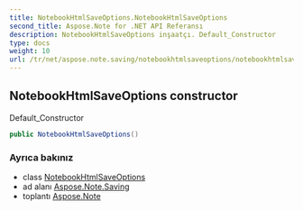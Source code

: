 ```yaml
---
title: NotebookHtmlSaveOptions.NotebookHtmlSaveOptions
second_title: Aspose.Note for .NET API Referansı
description: NotebookHtmlSaveOptions inşaatçı. Default_Constructor
type: docs
weight: 10
url: /tr/net/aspose.note.saving/notebookhtmlsaveoptions/notebookhtmlsaveoptions/
---
```

## NotebookHtmlSaveOptions constructor

Default_Constructor

```csharp
public NotebookHtmlSaveOptions()
```

### Ayrıca bakınız

* class [NotebookHtmlSaveOptions](../)
* ad alanı [Aspose.Note.Saving](../../notebookhtmlsaveoptions/)
* toplantı [Aspose.Note](../../../)


